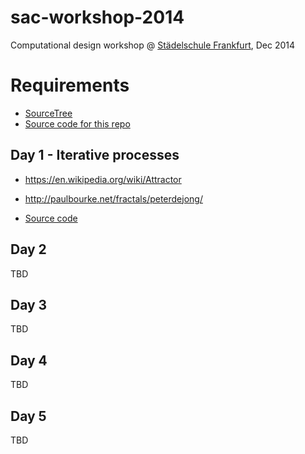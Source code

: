 # sac-workshop-2014

Computational design workshop @ [Städelschule Frankfurt](http://www.staedelschule.de/architecture/), Dec 2014

# Requirements

- [SourceTree](http://sourcetreeapp.com/)
- [Source code for this repo](https://github.com/learn-postspectacular/sac-workshop-2014)

## Day 1 - Iterative processes

- https://en.wikipedia.org/wiki/Attractor
- http://paulbourke.net/fractals/peterdejong/

- [Source code](day1/)

## Day 2

TBD

## Day 3

TBD

## Day 4

TBD

## Day 5

TBD
